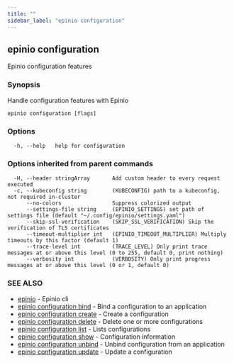```yaml
---
title: ""
sidebar_label: "epinio configuration"
---
```

## epinio configuration

Epinio configuration features

### Synopsis

Handle configuration features with Epinio

```
epinio configuration [flags]
```

### Options

```
  -h, --help   help for configuration
```

### Options inherited from parent commands

```
  -H, --header stringArray       Add custom header to every request executed
  -c, --kubeconfig string        (KUBECONFIG) path to a kubeconfig, not required in-cluster
      --no-colors                Suppress colorized output
      --settings-file string     (EPINIO_SETTINGS) set path of settings file (default "~/.config/epinio/settings.yaml")
      --skip-ssl-verification    (SKIP_SSL_VERIFICATION) Skip the verification of TLS certificates
      --timeout-multiplier int   (EPINIO_TIMEOUT_MULTIPLIER) Multiply timeouts by this factor (default 1)
      --trace-level int          (TRACE_LEVEL) Only print trace messages at or above this level (0 to 255, default 0, print nothing)
      --verbosity int            (VERBOSITY) Only print progress messages at or above this level (0 or 1, default 0)
```

### SEE ALSO

* [epinio](../epinio.md)	 - Epinio cli
* [epinio configuration bind](./epinio_configuration_bind.md)	 - Bind a configuration to an application
* [epinio configuration create](./epinio_configuration_create.md)	 - Create a configuration
* [epinio configuration delete](./epinio_configuration_delete.md)	 - Delete one or more configurations
* [epinio configuration list](./epinio_configuration_list.md)	 - Lists configurations
* [epinio configuration show](./epinio_configuration_show.md)	 - Configuration information
* [epinio configuration unbind](./epinio_configuration_unbind.md)	 - Unbind configuration from an application
* [epinio configuration update](./epinio_configuration_update.md)	 - Update a configuration

